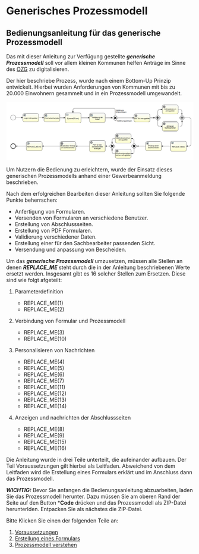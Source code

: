 # Generisches Prozessmodell 

## Bedienungsanleitung für das generische Prozessmodell

Das mit dieser Anleitung zur Verfügung gestellte ***generische Prozessmodell*** soll vor allem kleinen Kommunen helfen 
Anträge im Sinne des [OZG](https://www.it-planungsrat.de/SharedDocs/Downloads/DE/Entscheidungen/26_Sitzung/TOP2_Anlage_OZGUmsetzungskatalog.pdf?__blob=publicationFile&v=4)
zu digitalisieren. 

Der hier beschriebe Prozess, wurde nach einem Bottom-Up Prinzip entwickelt. Hierbei wurden Anforderungen von Kommunen mit 
bis zu 20.000 Einwohnern gesammelt und in ein Prozessmodell umgewandelt. 

![generisches Prozessmodell](manual/img/generischesProzessmodell.png)

Um Nutzern die Bedienung zu erleichtern, wurde der Einsatz dieses generischen Prozessmodells anhand einer 
Gewerbeanmeldung beschrieben. 

Nach dem erfolgreichen Bearbeiten dieser Anleitung sollten Sie folgende Punkte beherrschen:
- Anfertigung von Formularen.
- Versenden von Formularen an verschiedene Benutzer.
- Erstellung von Abschlussseiten.
- Erstellung von PDF Formularen.
- Validierung verschiedener Daten.
- Erstellung einer für den Sachbearbeiter passenden Sicht.
- Versendung und anpassung von Bescheiden.

Um das ***generische Prozessmodell*** umzusetzen, müssen alle Stellen an denen ***REPLACE_ME*** steht durch die in der
Anleitung beschriebenen Werte ersetzt werden. Insgesamt gibt es 16 solcher Stellen zum Ersetzen. Diese sind wie folgt 
afgeteilt:

1. Parameterdefinition
    - REPLACE_ME(1)
    - REPLACE_ME(2)
    
2. Verbindung von Formular und Prozessmodell
    - REPLACE_ME(3)
    - REPLACE_ME(10)
    
3. Personalisieren von Nachrichten
    - REPLACE_ME(4)
    - REPLACE_ME(5)
    - REPLACE_ME(6)
    - REPLACE_ME(7)
    - REPLACE_ME(11)
    - REPLACE_ME(12)
    - REPLACE_ME(13)
    - REPLACE_ME(14)
    
4. Anzeigen und nachrichten der Abschlussseiten
    - REPLACE_ME(8)
    - REPLACE_ME(9)
    - REPLACE_ME(15)
    - REPLACE_ME(16)
    
Die Anleitung wurde in drei Teile unterteilt, die aufeinander aufbauen. Der Teil Voraussetzungen gilt hierbei als Leitfaden.
Abweichend von dem Leitfaden wird die Erstellung eines Formulars erklärt und im Anschluss dann das Prozessmodell. 

***WICHTIG:*** Bevor Sie anfangen die Bedienungsanleitung abzuarbeiten, laden Sie das Prozessmodell herunter. Dazu
müssen Sie am oberen Rand der Seite auf den Button ***Code** drücken und das Prozessmodell als ZIP-Datei herunterlden.
Entpacken Sie als nächstes die ZIP-Datei.

Bitte Klicken Sie einen der folgenden Teile an:

1. [Voraussetzungen](manual/voraussetzungen.md)
3. [Erstellung eines Formulars](manual/formular.md)
2. [Prozessmodell verstehen](manual/prozessmodell.md)






